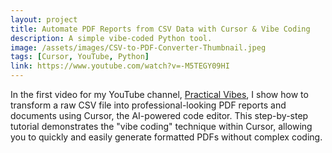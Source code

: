 ```yaml
---
layout: project
title: Automate PDF Reports from CSV Data with Cursor & Vibe Coding
description: A simple vibe-coded Python tool.
image: /assets/images/CSV-to-PDF-Converter-Thumbnail.jpeg
tags: [Cursor, YouTube, Python]
link: https://www.youtube.com/watch?v=-M5TEGY09HI
---
```


In the first video for my YouTube channel, [Practical Vibes](https://www.youtube.com/channel/UCZLYGNo70Obh7iT95tmTe1A), I show how to transform a raw CSV file into professional-looking PDF reports and documents using Cursor, the AI-powered code editor. This step-by-step tutorial demonstrates the "vibe coding" technique within Cursor, allowing you to quickly and easily generate formatted PDFs without complex coding.